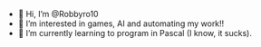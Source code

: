 - 👋 Hi, I’m @Robbyro10
- 👀 I’m interested in games, AI and automating my work!!
- 🌱 I’m currently learning to program in Pascal (I know, it sucks).

<!---
Robbyro10/Robbyro10 is a ✨ special ✨ repository because its `README.md` (this file) appears on your GitHub profile.
You can click the Preview link to take a look at your changes.
--->
